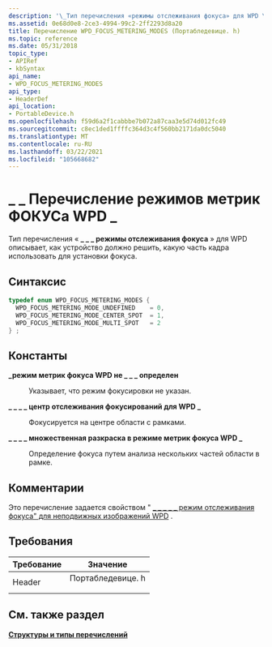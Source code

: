 ```yaml
---
description: '\_Тип перечисления «режимы отслеживания фокуса» для WPD \_ описывает, \_ как устройство должно решить, какую часть кадра использовать для установки фокуса.'
ms.assetid: 0e68d0e8-2ce3-4994-99c2-2ff2293d8a20
title: Перечисление WPD_FOCUS_METERING_MODES (Портабледевице. h)
ms.topic: reference
ms.date: 05/31/2018
topic_type:
- APIRef
- kbSyntax
api_name:
- WPD_FOCUS_METERING_MODES
api_type:
- HeaderDef
api_location:
- PortableDevice.h
ms.openlocfilehash: f59d6a2f1cabbbe7b072a87caa3e5d74d012fc49
ms.sourcegitcommit: c8ec1ded1ffffc364d3c4f560bb2171da0dc5040
ms.translationtype: MT
ms.contentlocale: ru-RU
ms.lasthandoff: 03/22/2021
ms.locfileid: "105668682"
---
```

# <a name="wpd_focus_metering_modes-enumeration"></a>\_ \_ Перечисление режимов метрик ФОКУСа WPD \_

Тип перечисления « **\_ \_ \_ режимы отслеживания фокуса** » для WPD описывает, как устройство должно решить, какую часть кадра использовать для установки фокуса.

## <a name="syntax"></a>Синтаксис


```C++
typedef enum WPD_FOCUS_METERING_MODES { 
  WPD_FOCUS_METERING_MODE_UNDEFINED    = 0,
  WPD_FOCUS_METERING_MODE_CENTER_SPOT  = 1,
  WPD_FOCUS_METERING_MODE_MULTI_SPOT   = 2
} ;
```



## <a name="constants"></a>Константы

<dl> <dt>

<span id="WPD_FOCUS_METERING_MODE_UNDEFINED"></span><span id="wpd_focus_metering_mode_undefined"></span>**\_режим метрик фокуса WPD не \_ \_ \_ определен**
</dt> <dd>

Указывает, что режим фокусировки не указан.

</dd> <dt>

<span id="WPD_FOCUS_METERING_MODE_CENTER_SPOT"></span><span id="wpd_focus_metering_mode_center_spot"></span>**\_ \_ \_ \_ центр отслеживания фокусирований для WPD \_**
</dt> <dd>

Фокусируется на центре области с рамками.

</dd> <dt>

<span id="WPD_FOCUS_METERING_MODE_MULTI_SPOT"></span><span id="wpd_focus_metering_mode_multi_spot"></span>**\_ \_ \_ \_ множественная разкраска в режиме метрик фокуса WPD \_**
</dt> <dd>

Определение фокуса путем анализа нескольких частей области в рамке.

</dd> </dl>

## <a name="remarks"></a>Комментарии

Это перечисление задается свойством " [ \_ \_ \_ \_ \_ режим отслеживания фокуса" для неподвижных изображений WPD](still-image-properties.md) .

## <a name="requirements"></a>Требования



| Требование | Значение |
|-------------------|---------------------------------------------------------------------------------------------|
| Header<br/> | <dl> <dt>Портабледевице. h</dt> </dl> |



## <a name="see-also"></a>См. также раздел

<dl> <dt>

[**Структуры и типы перечислений**](structures-and-enumeration-types.md)
</dt> </dl>

 

 




